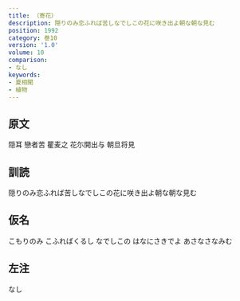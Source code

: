 ```yaml
---
title: （寄花）
description: 隠りのみ恋ふれば苦しなでしこの花に咲き出よ朝な朝な見む
position: 1992
category: 巻10
version: '1.0'
volume: 10
comparison:
- なし
keywords:
- 夏相聞
- 植物
---
```


## 原文

隠耳 戀者苦 瞿麦之 花尓開出与 朝旦将見

## 訓読

隠りのみ恋ふれば苦しなでしこの花に咲き出よ朝な朝な見む

## 仮名

こもりのみ こふればくるし なでしこの はなにさきでよ あさなさなみむ

## 左注

なし
